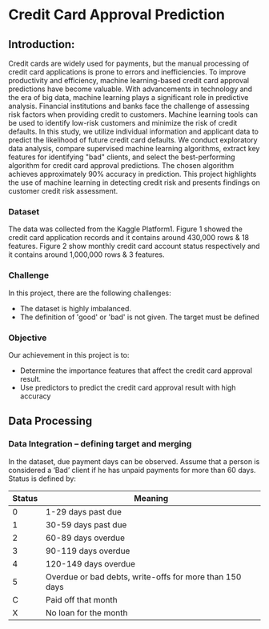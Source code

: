 # Credit Card Approval Prediction

## Introduction:

Credit cards are widely used for payments, but the manual processing of credit card applications is prone to errors and inefficiencies. To improve productivity and efficiency, machine learning-based credit card approval predictions have become valuable. With advancements in technology and the era of big data, machine learning plays a significant role in predictive analysis. Financial institutions and banks face the challenge of assessing risk factors when providing credit to customers. Machine learning tools can be used to identify low-risk customers and minimize the risk of credit defaults. In this study, we utilize individual information and applicant data to predict the likelihood of future credit card defaults. We conduct exploratory data analysis, compare supervised machine learning algorithms, extract key features for identifying "bad" clients, and select the best-performing algorithm for credit card approval predictions. The chosen algorithm achieves approximately 90% accuracy in prediction. This project highlights the use of machine learning in detecting credit risk and presents findings on customer credit risk assessment.

### Dataset
The data was collected from the Kaggle Platform1. Figure 1 showed the credit card
application records and it contains around 430,000 rows & 18 features. Figure 2 show
monthly credit card account status respectively and it contains around 1,000,000 rows
& 3 features. 

### Challenge

In this project, there are the following challenges:
- The dataset is highly imbalanced.
- The definition of 'good' or 'bad' is not given. The target must be defined

### Objective

Our achievement in this project is to:
- Determine the importance features that affect the credit card approval result.
- Use predictors to predict the credit card approval result with high accuracy

## Data Processing

### Data Integration – defining target and merging

In the dataset, due payment days can be observed. Assume that a person is considered a ‘Bad’ client if he has unpaid payments for more than 60 days. Status is defined by:

| Status  | Meaning |
| ------------- | ------------- |
| 0  | 1-29 days past due  |
| 1  | 30-59 days past due  |
| 2  | 60-89 days overdue  |
| 3  | 90-119 days overdue  |
| 4  | 120-149 days overdue  |
| 5  | Overdue or bad debts, write-offs for more than 150 days  |
| C  | Paid off that month  |
| X  | No loan for the month  |
